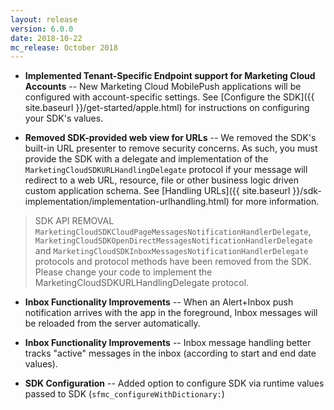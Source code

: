 ```yaml
---
layout: release
version: 6.0.0
date: 2018-10-22
mc_release: October 2018
---
```

* **Implemented Tenant-Specific Endpoint support for Marketing Cloud Accounts** -- New Marketing Cloud MobilePush applications will be configured with account-specific settings. See [Configure the SDK]({{ site.baseurl }}/get-started/apple.html) for instructions on configuring your SDK's values.

* **Removed SDK-provided web view for URLs** -- We removed the SDK's built-in URL presenter to remove security concerns.  As such, you must provide the SDK with a delegate and implementation of the `MarketingCloudSDKURLHandlingDelegate` protocol if your message will redirect to a web URL, resource, file or other business logic driven custom application schema. See [Handling URLs]({{ site.baseurl }}/sdk-implementation/implementation-urlhandling.html) for more information.

 > SDK API REMOVAL `MarketingCloudSDKCloudPageMessagesNotificationHandlerDelegate`, `MarketingCloudSDKOpenDirectMessagesNotificationHandlerDelegate` and `MarketingCloudSDKInboxMessagesNotificationHandlerDelegate` protocols and protocol methods have been removed from the SDK. Please change your code to implement the MarketingCloudSDKURLHandlingDelegate protocol.

* **Inbox Functionality Improvements** -- When an Alert+Inbox push notification arrives with the app in the foreground, Inbox messages will be reloaded from the server automatically.

* **Inbox Functionality Improvements** -- Inbox message handling better tracks "active" messages in the inbox (according to start and end date values).

* **SDK Configuration** -- Added option to configure SDK via runtime values passed to SDK (`sfmc_configureWithDictionary:`)